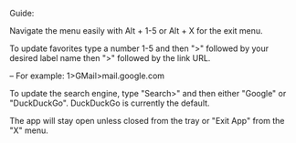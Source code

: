 Guide:

Navigate the menu easily with Alt + 1-5 or Alt + X for the exit menu.

To update favorites type a number 1-5 and then ">" followed by your desired label name then ">" followed by the link URL.
 
– For example: 1>GMail>mail.google.com

To update the search engine, type "Search>" and then either "Google" or "DuckDuckGo". DuckDuckGo is currently the default.

The app will stay open unless closed from the tray or "Exit App" from the "X" menu.
